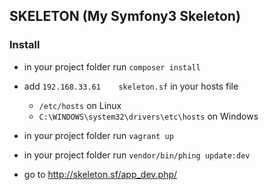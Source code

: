 ## SKELETON (My Symfony3 Skeleton)

### Install

- in your project folder run `composer install`

- add `192.168.33.61    skeleton.sf` in your hosts file
    - `/etc/hosts` on Linux
    - `C:\WINDOWS\system32\drivers\etc\hosts` on Windows

- in your project folder run `vagrant up`

- in your project folder run `vendor/bin/phing update:dev`

- go to http://skeleton.sf/app_dev.php/

